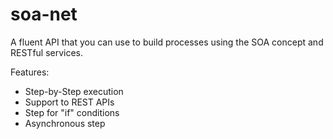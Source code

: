 # soa-net
A fluent API that you can use to build processes using the SOA concept and RESTful services.

Features:
* Step-by-Step execution
* Support to REST APIs
* Step for "if" conditions
* Asynchronous step
